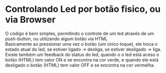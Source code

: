 # Controlando Led por botão fisico, ou via Browser

O código é bem simples, permitindo o controle de um led através de um push-button, ou utilizando algum botão via HTML  
Basicamente ao pressionar uma vez o botão (um único toque), ele troca o estado atual do led, se estiver ligado -> desliga, se estiver desligado -> liga.  
Existe também um feedback do status do led, quando o o led está aceso o botão (HTML) tem valor ON e se encontra na cor verde, e quando ele está desligado o botão (HTML) tem valor OFF e se encontra na cor vermelha.  
